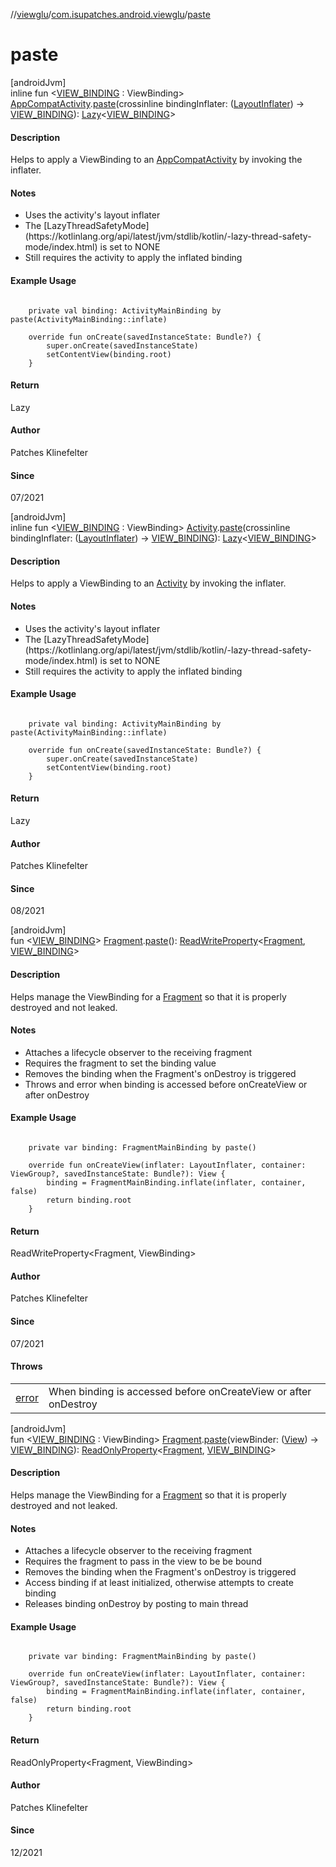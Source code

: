 //[viewglu](../../index.md)/[com.isupatches.android.viewglu](index.md)/[paste](paste.md)

# paste

[androidJvm]\
inline fun <[VIEW_BINDING](paste.md) : ViewBinding> [AppCompatActivity](https://developer.android.com/reference/kotlin/androidx/appcompat/app/AppCompatActivity.html).[paste](paste.md)(crossinline bindingInflater: ([LayoutInflater](https://developer.android.com/reference/kotlin/android/view/LayoutInflater.html)) -> [VIEW_BINDING](paste.md)): [Lazy](https://kotlinlang.org/api/latest/jvm/stdlib/kotlin/-lazy/index.html)<[VIEW_BINDING](paste.md)>

####  Description

Helps to apply a ViewBinding to an [AppCompatActivity](https://developer.android.com/reference/kotlin/androidx/appcompat/app/AppCompatActivity.html) by invoking the inflater.

####  Notes

<ul><li>Uses the activity's layout inflater</li><li>The [LazyThreadSafetyMode](https://kotlinlang.org/api/latest/jvm/stdlib/kotlin/-lazy-thread-safety-mode/index.html) is set to NONE</li><li>Still requires the activity to apply the inflated binding</li></ul>

####  Example Usage

<pre><code>
    private val binding: ActivityMainBinding by paste(ActivityMainBinding::inflate)

    override fun onCreate(savedInstanceState: Bundle?) {
        super.onCreate(savedInstanceState)
        setContentView(binding.root)
    }
</code></pre>

#### Return

Lazy<ViewBinding>

#### Author

Patches Klinefelter

#### Since

07/2021

[androidJvm]\
inline fun <[VIEW_BINDING](paste.md) : ViewBinding> [Activity](https://developer.android.com/reference/kotlin/android/app/Activity.html).[paste](paste.md)(crossinline bindingInflater: ([LayoutInflater](https://developer.android.com/reference/kotlin/android/view/LayoutInflater.html)) -> [VIEW_BINDING](paste.md)): [Lazy](https://kotlinlang.org/api/latest/jvm/stdlib/kotlin/-lazy/index.html)<[VIEW_BINDING](paste.md)>

####  Description

Helps to apply a ViewBinding to an [Activity](https://developer.android.com/reference/kotlin/android/app/Activity.html) by invoking the inflater.

####  Notes

<ul><li>Uses the activity's layout inflater</li><li>The [LazyThreadSafetyMode](https://kotlinlang.org/api/latest/jvm/stdlib/kotlin/-lazy-thread-safety-mode/index.html) is set to NONE</li><li>Still requires the activity to apply the inflated binding</li></ul>

####  Example Usage

<pre><code>
    private val binding: ActivityMainBinding by paste(ActivityMainBinding::inflate)

    override fun onCreate(savedInstanceState: Bundle?) {
        super.onCreate(savedInstanceState)
        setContentView(binding.root)
    }
</code></pre>

#### Return

Lazy<ViewBinding>

#### Author

Patches Klinefelter

#### Since

08/2021

[androidJvm]\
fun <[VIEW_BINDING](paste.md)> [Fragment](https://developer.android.com/reference/kotlin/androidx/fragment/app/Fragment.html).[paste](paste.md)(): [ReadWriteProperty](https://kotlinlang.org/api/latest/jvm/stdlib/kotlin.properties/-read-write-property/index.html)<[Fragment](https://developer.android.com/reference/kotlin/androidx/fragment/app/Fragment.html), [VIEW_BINDING](paste.md)>

####  Description

Helps manage the ViewBinding for a [Fragment](https://developer.android.com/reference/kotlin/androidx/fragment/app/Fragment.html) so that it is properly destroyed and not leaked.

####  Notes

<ul><li>Attaches a lifecycle observer to the receiving fragment</li><li>Requires the fragment to set the binding value</li><li>Removes the binding when the Fragment's onDestroy is triggered</li><li>Throws and error when binding is accessed before onCreateView or after onDestroy</li></ul>

####  Example Usage

<pre><code>
    private var binding: FragmentMainBinding by paste()

    override fun onCreateView(inflater: LayoutInflater, container: ViewGroup?, savedInstanceState: Bundle?): View {
        binding = FragmentMainBinding.inflate(inflater, container, false)
        return binding.root
    }
</code></pre>

#### Return

ReadWriteProperty<Fragment, ViewBinding>

#### Author

Patches Klinefelter

#### Since

07/2021

#### Throws

| | |
|---|---|
| [error](https://kotlinlang.org/api/latest/jvm/stdlib/kotlin/index.html) | When binding is accessed before onCreateView or after onDestroy |

[androidJvm]\
fun <[VIEW_BINDING](paste.md) : ViewBinding> [Fragment](https://developer.android.com/reference/kotlin/androidx/fragment/app/Fragment.html).[paste](paste.md)(viewBinder: ([View](https://developer.android.com/reference/kotlin/android/view/View.html)) -> [VIEW_BINDING](paste.md)): [ReadOnlyProperty](https://kotlinlang.org/api/latest/jvm/stdlib/kotlin.properties/-read-only-property/index.html)<[Fragment](https://developer.android.com/reference/kotlin/androidx/fragment/app/Fragment.html), [VIEW_BINDING](paste.md)>

####  Description

Helps manage the ViewBinding for a [Fragment](https://developer.android.com/reference/kotlin/androidx/fragment/app/Fragment.html) so that it is properly destroyed and not leaked.

####  Notes

<ul><li>Attaches a lifecycle observer to the receiving fragment</li><li>Requires the fragment to pass in the view to be be bound</li><li>Removes the binding when the Fragment's onDestroy is triggered</li><li>Access binding if at least initialized, otherwise attempts to create binding</li><li>Releases binding onDestroy by posting to main thread</li></ul>

####  Example Usage

<pre><code>
    private var binding: FragmentMainBinding by paste()

    override fun onCreateView(inflater: LayoutInflater, container: ViewGroup?, savedInstanceState: Bundle?): View {
        binding = FragmentMainBinding.inflate(inflater, container, false)
        return binding.root
    }
</code></pre>

#### Return

ReadOnlyProperty<Fragment, ViewBinding>

#### Author

Patches Klinefelter

#### Since

12/2021
